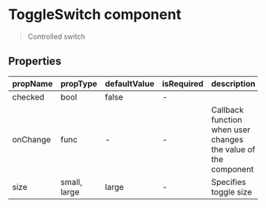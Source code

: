 # ToggleSwitch component

> Controlled switch

## Properties

| propName | propType | defaultValue | isRequired | description |
|----------|----------|--------------|------------|-------------|
| checked | bool | false | - | |
| onChange | func | - | - | Callback function when user changes the value of the component |
| size | small, large | large | - | Specifies toggle size |

